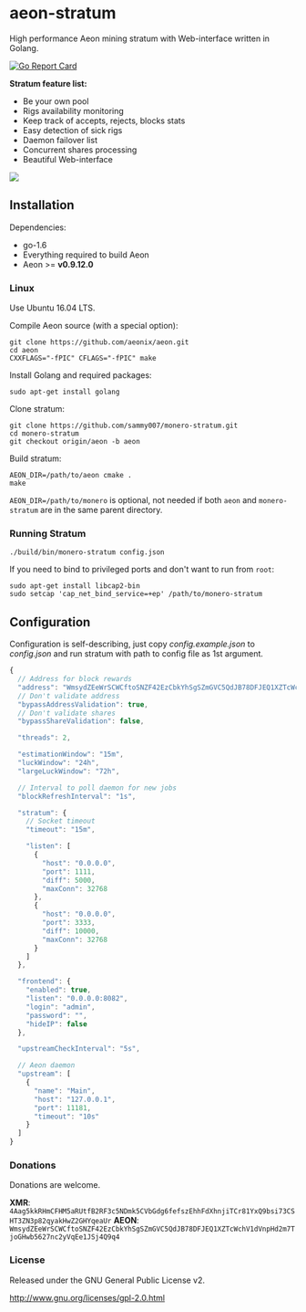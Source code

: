 # aeon-stratum

High performance Aeon mining stratum with Web-interface written in Golang.

[![Go Report Card](https://goreportcard.com/badge/github.com/sammy007/monero-stratum)](https://goreportcard.com/report/github.com/sammy007/monero-stratum)

**Stratum feature list:**

* Be your own pool
* Rigs availability monitoring
* Keep track of accepts, rejects, blocks stats
* Easy detection of sick rigs
* Daemon failover list
* Concurrent shares processing
* Beautiful Web-interface

![](https://cdn.pbrd.co/images/jRU3qJj83.png)

## Installation

Dependencies:

  * go-1.6
  * Everything required to build Aeon
  * Aeon >= **v0.9.12.0**

### Linux

Use Ubuntu 16.04 LTS.

Compile Aeon source (with a special option):

    git clone https://github.com/aeonix/aeon.git
    cd aeon
    CXXFLAGS="-fPIC" CFLAGS="-fPIC" make

Install Golang and required packages:

    sudo apt-get install golang

Clone stratum:

    git clone https://github.com/sammy007/monero-stratum.git
    cd monero-stratum
    git checkout origin/aeon -b aeon

Build stratum:

    AEON_DIR=/path/to/aeon cmake .
    make

`AEON_DIR=/path/to/monero` is optional, not needed if both `aeon` and `monero-stratum` are in the same parent directory.

### Running Stratum

    ./build/bin/monero-stratum config.json

If you need to bind to privileged ports and don't want to run from `root`:

    sudo apt-get install libcap2-bin
    sudo setcap 'cap_net_bind_service=+ep' /path/to/monero-stratum

## Configuration

Configuration is self-describing, just copy *config.example.json* to *config.json* and run stratum with path to config file as 1st argument.

```javascript
{
  // Address for block rewards
  "address": "WmsydZEeWrSCWCftoSNZF42EzCbkYhSgSZmGVC5QdJB78DFJEQ1XZTcWchV1dVnpHd2m7TjoGHwb5627nc2yVqEe1JSj4Q9q4",
  // Don't validate address
  "bypassAddressValidation": true,
  // Don't validate shares
  "bypassShareValidation": false,

  "threads": 2,

  "estimationWindow": "15m",
  "luckWindow": "24h",
  "largeLuckWindow": "72h",

  // Interval to poll daemon for new jobs
  "blockRefreshInterval": "1s",

  "stratum": {
    // Socket timeout
    "timeout": "15m",

    "listen": [
      {
        "host": "0.0.0.0",
        "port": 1111,
        "diff": 5000,
        "maxConn": 32768
      },
      {
        "host": "0.0.0.0",
        "port": 3333,
        "diff": 10000,
        "maxConn": 32768
      }
    ]
  },

  "frontend": {
    "enabled": true,
    "listen": "0.0.0.0:8082",
    "login": "admin",
    "password": "",
    "hideIP": false
  },

  "upstreamCheckInterval": "5s",

  // Aeon daemon
  "upstream": [
    {
      "name": "Main",
      "host": "127.0.0.1",
      "port": 11181,
      "timeout": "10s"
    }
  ]
}
```

### Donations

Donations are welcome.

**XMR**: `4Aag5kkRHmCFHM5aRUtfB2RF3c5NDmk5CVbGdg6fefszEhhFdXhnjiTCr81YxQ9bsi73CSHT3ZN3p82qyakHwZ2GHYqeaUr`
**AEON**: `WmsydZEeWrSCWCftoSNZF42EzCbkYhSgSZmGVC5QdJB78DFJEQ1XZTcWchV1dVnpHd2m7TjoGHwb5627nc2yVqEe1JSj4Q9q4`

### License

Released under the GNU General Public License v2.

http://www.gnu.org/licenses/gpl-2.0.html

